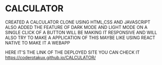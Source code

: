 # CALCULATOR

CREATED A CALCULATOR CLONE USING HTML,CSS AND JAVASCRIPT ALSO ADDED THE FEATURE OF DARK MODE AND LIGHT MODE ON A SINGLE CLICK OF A BUTTON WILL BE MAKING IT RESPONSIVE AND WILL ALSO TRY TO MAKE A APPLICATION OF THIS MAYBE LIKE USING REACT NATIVE TO MAKE IT A WEBAPP

HERE IT'S THE LINK OF THE DEPLOYED SITE YOU CAN CHECK IT 
 https://coderotakux.github.io/CALCULATOR/
